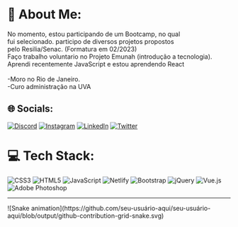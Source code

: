 # 💫 About Me:
No momento, estou participando de um Bootcamp, no qual<br>fui selecionado. participo de diversos projetos propostos<br>pelo Resilia/Senac. (Formatura em 02/2023)<br>Faço trabalho voluntario no Projeto Emunah (introdução a tecnologia).<br>Aprendi recentemente JavaScript e estou aprendendo React<br><br>-Moro no Rio de Janeiro.<br>-Curo administração na UVA


## 🌐 Socials:
[![Discord](https://img.shields.io/badge/Discord-%237289DA.svg?logo=discord&logoColor=white)](htttps://discord.gg/Medon) [![Instagram](https://img.shields.io/badge/Instagram-%23E4405F.svg?logo=Instagram&logoColor=white)](https://instagram.com/@guilhermemedonn) [![LinkedIn](https://img.shields.io/badge/LinkedIn-%230077B5.svg?logo=linkedin&logoColor=white)](https://linkedin.com/in/GMedon) [![Twitter](https://img.shields.io/badge/Twitter-%231DA1F2.svg?logo=Twitter&logoColor=white)](https://twitter.com/guilherme_medon) 

# 💻 Tech Stack:
![CSS3](https://img.shields.io/badge/css3-%231572B6.svg?style=flat&logo=css3&logoColor=white) ![HTML5](https://img.shields.io/badge/html5-%23E34F26.svg?style=flat&logo=html5&logoColor=white) ![JavaScript](https://img.shields.io/badge/javascript-%23323330.svg?style=flat&logo=javascript&logoColor=%23F7DF1E) ![Netlify](https://img.shields.io/badge/netlify-%23000000.svg?style=flat&logo=netlify&logoColor=#00C7B7) ![Bootstrap](https://img.shields.io/badge/bootstrap-%23563D7C.svg?style=flat&logo=bootstrap&logoColor=white) ![jQuery](https://img.shields.io/badge/jquery-%230769AD.svg?style=flat&logo=jquery&logoColor=white) ![Vue.js](https://img.shields.io/badge/vuejs-%2335495e.svg?style=flat&logo=vuedotjs&logoColor=%234FC08D) ![Adobe Photoshop](https://img.shields.io/badge/adobephotoshop-%2331A8FF.svg?style=flat&logo=adobephotoshop&logoColor=white)
<hr />
![Snake animation](https://github.com/seu-usuário-aqui/seu-usuário-aqui/blob/output/github-contribution-grid-snake.svg)

